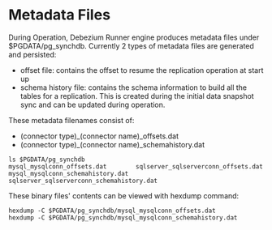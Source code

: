 # Metadata Files
During Operation, Debezium Runner engine produces metadata files under $PGDATA/pg_synchdb. Currently 2 types of metadata files are generated and persisted:
* offset file: contains the offset to resume the replication operation at start up
* schema history file: contains the schema information to build all the tables for a replication. This is created during the initial data snapshot sync and can be updated during operation.

These metadata filenames consist of:
* (connector type)_(connector name)_offsets.dat
* (connector type)_(connector name)_schemahistory.dat

```
ls $PGDATA/pg_synchdb
mysql_mysqlconn_offsets.dat        sqlserver_sqlserverconn_offsets.dat
mysql_mysqlconn_schemahistory.dat  sqlserver_sqlserverconn_schemahistory.dat
```

These binary files' contents can be viewed with hexdump command:
```
hexdump -C $PGDATA/pg_synchdb/mysql_mysqlconn_offsets.dat
hexdump -C $PGDATA/pg_synchdb/mysql_mysqlconn_schemahistory.dat
```
